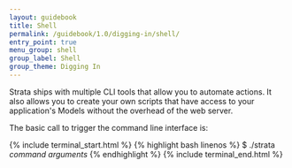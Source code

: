 ```yaml
---
layout: guidebook
title: Shell
permalink: /guidebook/1.0/digging-in/shell/
entry_point: true
menu_group: shell
group_label: Shell
group_theme: Digging In
---
```


Strata ships with multiple CLI tools that allow you to automate actions. It also allows you to create your own scripts that have access to your application's Models without the overhead of the web server.

The basic call to trigger the command line interface is:

{% include terminal_start.html %}
{% highlight bash linenos %}
$ ./strata _command_ _arguments_
{% endhighlight %}
{% include terminal_end.html %}
